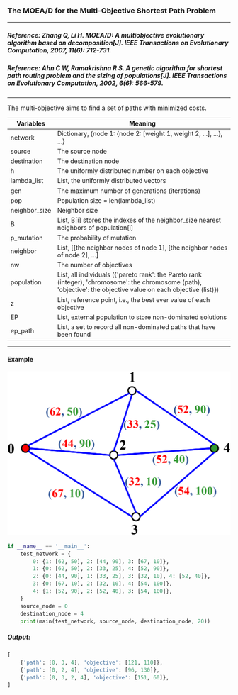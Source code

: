 ### The MOEA/D for the Multi-Objective Shortest Path Problem

----

##### Reference: Zhang Q, Li H. MOEA/D: A multiobjective evolutionary algorithm based on decomposition[J]. IEEE Transactions on Evolutionary Computation, 2007, 11(6): 712-731.

##### Reference: Ahn C W, Ramakrishna R S. A genetic algorithm for shortest path routing problem and the sizing of populations[J]. IEEE Transactions on Evolutionary Computation, 2002, 6(6): 566-579.

----

The multi-objective aims to find a set of paths with minimized costs.

| Variables     | Meaning                                                      |
| ------------- | ------------------------------------------------------------ |
| network       | Dictionary, {node 1: {node 2: [weight 1, weight 2, ...], ...}, ...} |
| source        | The source node                                              |
| destination   | The destination node                                         |
| h             | The uniformly distributed number on each objective           |
| lambda_list   | List, the uniformly distributed vectors                      |
| gen           | The maximum number of generations (iterations)               |
| pop           | Population size = len(lambda_list)                           |
| neighbor_size | Neighbor size                                                |
| B             | List, B[i] stores the indexes of the neighbor_size nearest neighbors of population[i] |
| p_mutation    | The probability of mutation                                  |
| neighbor      | List, [[the neighbor nodes of node 1], [the neighbor nodes of node 2], ...] |
| nw            | The number of objectives                                     |
| population    | List, all individuals ({'pareto rank': the Pareto rank (integer), 'chromosome': the chromosome (path), 'objective': the objective value on each objective (list)}) |
| z             | List, reference point, i.e., the best ever value of each objective |
| EP            | List, external population to store non-dominated solutions   |
| ep_path       | List, a set to record all non-dominated paths that have been found |

----

#### Example

![](https://github.com/Xavier-MaYiMing/The-MOEAD-for-the-multi-objective-shortest-path-problem/blob/main/MOSPP.png)

```python
if __name__ == '__main__':
    test_network = {
        0: {1: [62, 50], 2: [44, 90], 3: [67, 10]},
        1: {0: [62, 50], 2: [33, 25], 4: [52, 90]},
        2: {0: [44, 90], 1: [33, 25], 3: [32, 10], 4: [52, 40]},
        3: {0: [67, 10], 2: [32, 10], 4: [54, 100]},
        4: {1: [52, 90], 2: [52, 40], 3: [54, 100]},
    }
    source_node = 0
    destination_node = 4
    print(main(test_network, source_node, destination_node, 20))
```

##### Output:

```python
[
    {'path': [0, 3, 4], 'objective': [121, 110]}, 
    {'path': [0, 2, 4], 'objective': [96, 130]}, 
    {'path': [0, 3, 2, 4], 'objective': [151, 60]},
]
```

